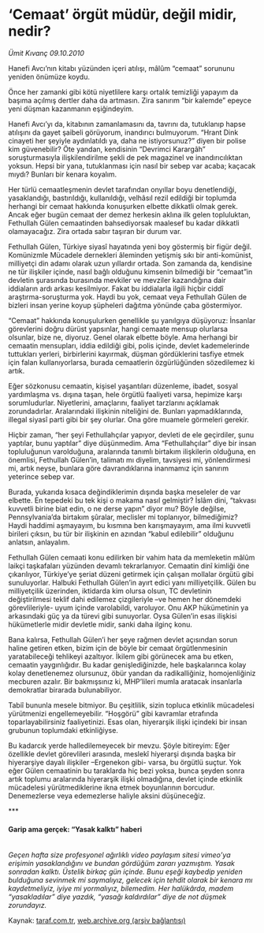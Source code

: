 # ‘Cemaat’ örgüt müdür, değil midir, nedir?

*Ümit Kıvanç 09.10.2010*

<div class="yazi"><p>Hanefi Avcı’nın kitabı yüzünden içeri atılışı, mâlûm “cemaat” sorununu yeniden önümüze koydu. </p>
<p>Önce her zamanki gibi kötü niyetlilere karşı ortalık temizliği yapayım da başıma açılmış dertler daha da artmasın. Zira sanırım “bir kalemde” epeyce yeni düşman kazanmanın eşiğindeyim.</p>
<p>Hanefi Avcı’yı da, kitabının zamanlamasını da, tavrını da, tutuklanıp hapse atılışını da gayet şaibeli görüyorum, inandırıcı bulmuyorum. “Hrant Dink cinayeti her şeyiyle aydınlatıldı ya, daha ne istiyorsunuz?” diyen bir polise kim güvenebilir? Öte yandan, kendisinin “Devrimci Karargâh” soruşturmasıyla ilişkilendirilme şekli de pek magazinel ve inandırıcılıktan yoksun. Hepsi bir yana, tutuklanması için nasıl bir sebep var acaba; kaçacak mıydı? Bunları bir kenara koyalım.</p>
<p>Her türlü cemaatleşmenin devlet tarafından onyıllar boyu denetlendiği, yasaklandığı, bastırıldığı, kullanıldığı, velhâsıl rezil edildiği bir toplumda herhangi bir cemaat hakkında konuşurken elbette dikkatli olmak gerek. Ancak eğer bugün cemaat der demez herkesin aklına ilk gelen topluluktan, Fethullah Gülen cemaatinden bahsediyorsak maalesef bu kadar dikkatli olamayacağız. Zira ortada sabır taşıran bir durum var.</p>
<p>Fethullah Gülen, Türkiye siyasî hayatında yeni boy göstermiş bir figür değil. Komünizmle Mücadele dernekleri âleminden yetişmiş sıkı bir anti-komünist, milliyetçi din adamı olarak uzun yıllardır ortada. Son zamanda da, kendisine ne tür ilişkiler içinde, nasıl bağlı olduğunu kimsenin bilmediği bir “cemaat”in devletin şurasında burasında mevkiler ve mevziler kazandığına dair iddiaların ardı arkası kesilmiyor. Fakat bu iddialarla ilgili hiçbir ciddî araştırma-soruşturma yok. Haydi bu yok, cemaat veya Fethullah Gülen de bizleri insan yerine koyup şüpheleri dağıtma yönünde çaba göstermiyor.</p>
<p>“Cemaat” hakkında konuşulurken genellikle şu yanılgıya düşüyoruz: İnsanlar görevlerini doğru dürüst yapsınlar, hangi cemaate mensup olurlarsa olsunlar, bize ne, diyoruz. Genel olarak elbette böyle. Ama herhangi bir cemaatin mensupları, iddia edildiği gibi, polis içinde, devlet kademelerinde tuttukları yerleri, birbirlerini kayırmak, düşman gördüklerini tasfiye etmek için falan kullanıyorlarsa, burada cemaatlerin özgürlüğünden sözedilemez ki artık.</p>
<p>Eğer sözkonusu cemaatin, kişisel yaşantıları düzenleme, ibadet, sosyal yardımlaşma vs. dışına taşan, hele örgütlü faaliyeti varsa, hepimize karşı sorumludurlar. Niyetlerini, amaçlarını, faaliyet tarzlarını açıklamak zorundadırlar. Aralarındaki ilişkinin niteliğini de. Bunları yapmadıklarında, illegal siyasî parti gibi bir şey olurlar. Ona göre muamele görmeleri gerekir.</p>
<p>Hiçbir zaman, “her şeyi Fethullahçılar yapıyor, devleti de ele geçirdiler, şunu yaptılar, bunu yaptılar” diye düşünmedim. Ama “Fethullahçılar” diye bir insan topluluğunun varolduğuna, aralarında tanımlı birtakım ilişkilerin olduğuna, en önemlisi, Fethullah Gülen’in, talimatı mı diyelim, tavsiyesi mi, yönlendirmesi mi, artık neyse, bunlara göre davrandıklarına inanmamız için sanırım yeterince sebep var.</p>
<p>Burada, yukarıda kısaca değindiklerimin dışında başka meseleler de var elbette. En tepedeki bu tek kişi o makama nasıl gelmiştir? İslâm dini, “takvası kuvvetli birine biat edin, o ne derse yapın” diyor mu? Böyle değilse, Pennsylvania’da birtakım şûralar, meclisler mi toplanıyor, bilmediğimiz? Haydi haddimi aşmayayım, bu kısmına ben karışmayayım, ama ilmi kuvvetli birileri çıksın, bu tür bir ilişkinin en azından “kabul edilebilir” olduğunu anlatsın, anlayalım. </p>
<p>Fethullah Gülen cemaati konu edilirken bir vahim hata da memleketin mâlûm laikçi taşkafaları yüzünden devamlı tekrarlanıyor. Cemaatin dinî kimliği öne çıkarılıyor, Türkiye’ye şeriat düzeni getirmek için çalışan mollalar örgütü gibi sunuluyorlar. Halbuki Fethullah Gülen’in ayırt edici yanı milliyetçilik. Gülen bu milliyetçilik üzerinden, iktidarda kim olursa olsun, TC devletinin değiştirilmesi teklif dahi edilemez çizgileriyle –ve hemen her dönemdeki görevlileriyle- uyum içinde varolabildi, varoluyor. Onu AKP hükümetinin ya arkasındaki güç ya da türevi gibi sunuyorlar. Oysa Gülen’in esas ilişkisi hükümetlerle midir devletle midir, sanki daha ilginç konu.</p>
<p>Bana kalırsa, Fethullah Gülen’i her şeye rağmen devlet açısından sorun haline getiren etken, bizim için de böyle bir cemaat örgütlenmesinin yaratabileceği tehlikeyi azaltıyor. İkilem gibi görünecek ama bu etken, cemaatin yaygınlığıdır. Bu kadar genişlediğinizde, hele başkalarınca kolay kolay denetlenemez olursunuz, öbür yandan da radikalliğiniz, homojenliğiniz mecburen azalır. Bir bakmışsınız ki, MHP’lileri mumla aratacak insanlarla demokratlar birarada bulunabiliyor.</p>
<p>Tabiî bununla mesele bitmiyor. Bu çeşitlilik, sizin topluca etkinlik mücadelesi yürütmenizi engellemeyebilir. “Hoşgörü” gibi kavramlar etrafında toparlayabilirsiniz faaliyetinizi. Esas olan, hiyerarşik ilişki içindeki bir insan grubunun toplumdaki etkinliğiyse.</p>
<p>Bu kadarcık yerde halledilemeyecek bir mevzu. Şöyle bitireyim: Eğer özellikle devlet görevlileri arasında, meslekî hiyerarşi dışında başka bir hiyerarşiye dayalı ilişkiler –Ergenekon gibi- varsa, bu örgütlü suçtur. Yok eğer Gülen cemaatinin bu taraklarda hiç bezi yoksa, bunca şeyden sonra artık toplumu aralarında hiyerarşik ilişki olmadığına, devlet içinde etkinlik mücadelesi yürütmediklerine ikna etmek boyunlarının borcudur. Denemezlerse veya edemezlerse haliyle aksini düşüneceğiz.</p>
<p>***</p>
<h4>Garip ama gerçek: “Yasak kalktı” haberi</h4>
<p><i><br/>Geçen hafta size profesyonel ağırlıklı video paylaşım sitesi vimeo’ya erişimin yasaklandığını ve bundan gördüğüm zararı yazmıştım. Yasak sonradan kalktı. Üstelik birkaç gün içinde. Bunu eşeği kaybedip yeniden bulduğuna sevinmek mi saymalıyız, gelecek için tehdit olarak bir kenara mı kaydetmeliyiz, iyiye mi yormalıyız, bilemedim. Her halükârda, madem “yasakladılar” diye yazdık, “yasağı kaldırdılar” diye de not düşmek zorundayız.</i></p></div>

Kaynak: [taraf.com.tr](http://www.taraf.com.tr:80/umit-kivanc/makale-cemaat-orgut-mudur-degil-midir-nedir.htm), [web.archive.org (arşiv bağlantısı)](http://web.archive.org/web/20101010195716/http://www.taraf.com.tr:80/umit-kivanc/makale-cemaat-orgut-mudur-degil-midir-nedir.htm)
